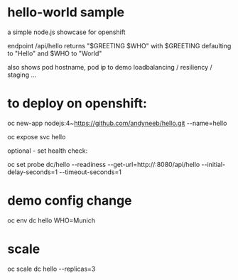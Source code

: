 # hello-world sample

a simple node.js showcase for openshift

endpoint /api/hello returns "$GREETING $WHO" with $GREETING defaulting to "Hello" and $WHO to "World" 

also shows pod hostname, pod ip to demo loadbalancing / resiliency / staging ...

# to deploy on openshift:
oc new-app nodejs:4~https://github.com/andyneeb/hello.git --name=hello

oc expose svc hello

optional - set health check:

oc set probe dc/hello --readiness --get-url=http://:8080/api/hello --initial-delay-seconds=1 --timeout-seconds=1

# demo config change
oc env dc hello WHO=Munich

# scale
oc scale dc hello --replicas=3



